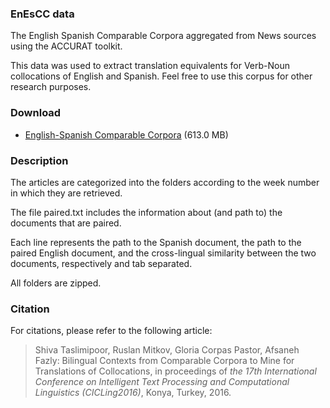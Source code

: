 ### EnEsCC data
The English Spanish Comparable Corpora aggregated from News sources using the ACCURAT toolkit. 

This data was used to extract translation equivalents for Verb-Noun collocations of English and Spanish.
Feel free to use this corpus for other research purposes.

### Download 
* [English-Spanish Comparable Corpora](https://www.dropbox.com/s/ux73pwt1r97iaq2/Comparable%20Corpora.zip?dl=0) (613.0 MB) 

### Description
The articles are categorized into the folders according to the week number in which they are retrieved.

The file paired.txt includes the information about (and path to) the documents that are paired.

Each line represents the path to the Spanish document, the path to the paired English document, and the cross-lingual similarity between the two documents, respectively and tab separated.

All folders are zipped. 


### Citation
For citations, please refer to the following article:

> Shiva Taslimipoor, Ruslan Mitkov, Gloria Corpas Pastor, Afsaneh Fazly: Bilingual Contexts from Comparable Corpora to Mine for Translations of Collocations, in proceedings of *the 17th International Conference on Intelligent Text Processing and Computational Linguistics (CICLing2016)*, Konya, Turkey, 2016. 

